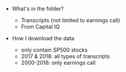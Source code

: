 - What's in the folder?
    - Transcripts (not limited to earnings call)
    - From Capital IQ

- How I download the data
    - only contain SP500 stocks
    - 2017 & 2018: all types of transcripts
    - 2000-2016: only earnings call